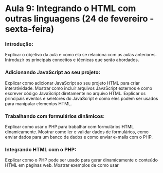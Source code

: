 # Aula 9: Integrando o HTML com outras linguagens (24 de fevereiro - sexta-feira)

### Introdução: 
Explicar o objetivo da aula e como ela se relaciona com as aulas anteriores. Introduzir os principais conceitos e técnicas que serão abordados.

### Adicionando JavaScript ao seu projeto: 
Explicar como adicionar JavaScript ao seu projeto HTML para criar interatividade. Mostrar como incluir arquivos JavaScript externos e como escrever código JavaScript diretamente no arquivo HTML. Explicar os principais eventos e seletores do JavaScript e como eles podem ser usados ​​para manipular elementos HTML.

### Trabalhando com formulários dinâmicos: 
Explicar como usar o PHP para trabalhar com formulários HTML dinamicamente. Mostrar como ler e validar dados de formulários, como enviar dados para um banco de dados e como enviar e-mails com o PHP.

### Integrando HTML com o PHP:
Explicar como o PHP pode ser usado para gerar dinamicamente o conteúdo HTML em páginas web. Mostrar exemplos de como usar